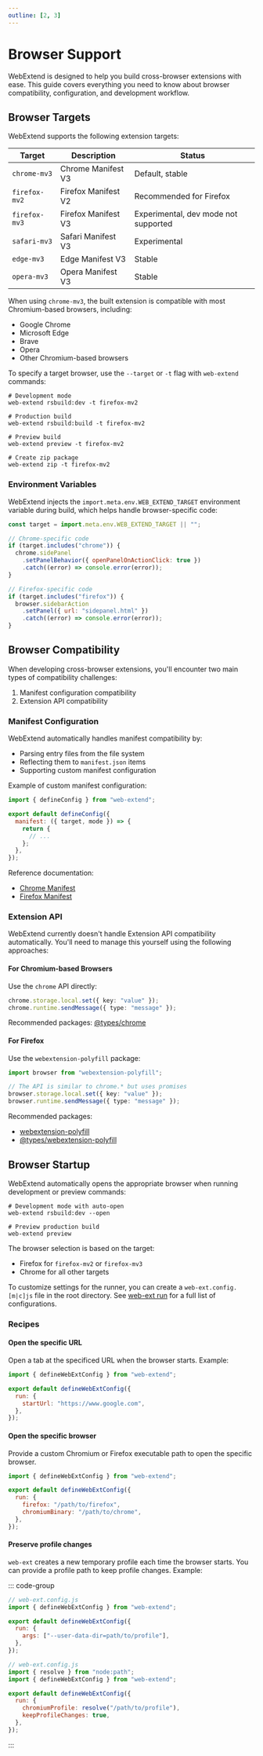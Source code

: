```yaml
---
outline: [2, 3]
---
```


# Browser Support

WebExtend is designed to help you build cross-browser extensions with ease. This guide covers everything you need to know about browser compatibility, configuration, and development workflow.

## Browser Targets

WebExtend supports the following extension targets:

| Target        | Description         | Status                               |
| ------------- | ------------------- | ------------------------------------ |
| `chrome-mv3`  | Chrome Manifest V3  | Default, stable                      |
| `firefox-mv2` | Firefox Manifest V2 | Recommended for Firefox              |
| `firefox-mv3` | Firefox Manifest V3 | Experimental, dev mode not supported |
| `safari-mv3`  | Safari Manifest V3  | Experimental                         |
| `edge-mv3`    | Edge Manifest V3    | Stable                               |
| `opera-mv3`   | Opera Manifest V3   | Stable                               |

When using `chrome-mv3`, the built extension is compatible with most Chromium-based browsers, including:

- Google Chrome
- Microsoft Edge
- Brave
- Opera
- Other Chromium-based browsers

To specify a target browser, use the `--target` or `-t` flag with `web-extend` commands:

```shell
# Development mode
web-extend rsbuild:dev -t firefox-mv2

# Production build
web-extend rsbuild:build -t firefox-mv2

# Preview build
web-extend preview -t firefox-mv2

# Create zip package
web-extend zip -t firefox-mv2
```

### Environment Variables

WebExtend injects the `import.meta.env.WEB_EXTEND_TARGET` environment variable during build, which helps handle browser-specific code:

```js [src/background.js]
const target = import.meta.env.WEB_EXTEND_TARGET || "";

// Chrome-specific code
if (target.includes("chrome")) {
  chrome.sidePanel
    .setPanelBehavior({ openPanelOnActionClick: true })
    .catch((error) => console.error(error));
}

// Firefox-specific code
if (target.includes("firefox")) {
  browser.sidebarAction
    .setPanel({ url: "sidepanel.html" })
    .catch((error) => console.error(error));
}
```

## Browser Compatibility

When developing cross-browser extensions, you'll encounter two main types of compatibility challenges:

1. Manifest configuration compatibility
2. Extension API compatibility

### Manifest Configuration

WebExtend automatically handles manifest compatibility by:

- Parsing entry files from the file system
- Reflecting them to `manifest.json` items
- Supporting custom manifest configuration

Example of custom manifest configuration:

```js [web-extend.config.ts]
import { defineConfig } from "web-extend";

export default defineConfig({
  manifest: ({ target, mode }) => {
    return {
      // ...
    };
  },
});
```

Reference documentation:

- [Chrome Manifest](https://developer.chrome.com/docs/extensions/reference/manifest)
- [Firefox Manifest](https://developer.mozilla.org/en-US/docs/Mozilla/Add-ons/WebExtensions/manifest.json)

### Extension API

WebExtend currently doesn't handle Extension API compatibility automatically. You'll need to manage this yourself using the following approaches:

#### For Chromium-based Browsers

Use the `chrome` API directly:

```ts
chrome.storage.local.set({ key: "value" });
chrome.runtime.sendMessage({ type: "message" });
```

Recommended packages: [@types/chrome](https://www.npmjs.com/package/@types/chrome)

#### For Firefox

Use the `webextension-polyfill` package:

```ts
import browser from "webextension-polyfill";

// The API is similar to chrome.* but uses promises
browser.storage.local.set({ key: "value" });
browser.runtime.sendMessage({ type: "message" });
```

Recommended packages:

- [webextension-polyfill](https://www.npmjs.com/package/webextension-polyfill)
- [@types/webextension-polyfill](https://www.npmjs.com/package/@types/webextension-polyfill)

## Browser Startup

WebExtend automatically opens the appropriate browser when running development or preview commands:

```shell
# Development mode with auto-open
web-extend rsbuild:dev --open

# Preview production build
web-extend preview
```

The browser selection is based on the target:

- Firefox for `firefox-mv2` or `firefox-mv3`
- Chrome for all other targets

To customize settings for the runner, you can create a `web-ext.config.[m|c]js` file in the root directory. See [web-ext run](https://extensionworkshop.com/documentation/develop/web-ext-command-reference/#web-ext-run) for a full list of configurations.

### Recipes

#### Open the specific URL

Open a tab at the specificed URL when the browser starts. Example:

```js [web-ext.config.js]
import { defineWebExtConfig } from "web-extend";

export default defineWebExtConfig({
  run: {
    startUrl: "https://www.google.com",
  },
});
```

#### Open the specific browser

Provide a custom Chromium or Firefox executable path to open the specific browser.

```js [web-ext.config.js]
import { defineWebExtConfig } from "web-extend";

export default defineWebExtConfig({
  run: {
    firefox: "/path/to/firefox",
    chromiumBinary: "/path/to/chrome",
  },
});
```

#### Preserve profile changes

`web-ext` creates a new temporary profile each time the browser starts. You can provide a profile path to keep profile changes. Example:

::: code-group

```js [Mac/Linux]
// web-ext.config.js
import { defineWebExtConfig } from "web-extend";

export default defineWebExtConfig({
  run: {
    args: ["--user-data-dir=path/to/profile"],
  },
});
```

```js [Windows]
// web-ext.config.js
import { resolve } from "node:path";
import { defineWebExtConfig } from "web-extend";

export default defineWebExtConfig({
  run: {
    chromiumProfile: resolve("/path/to/profile"),
    keepProfileChanges: true,
  },
});
```

:::
